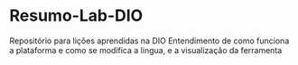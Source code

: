 # Resumo-Lab-DIO
Repositório para lições aprendidas na DIO
Entendimento de como funciona a plataforma e como se modifica a lingua, e a visualização da ferramenta
